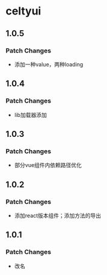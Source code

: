 # celtyui

## 1.0.5

### Patch Changes

- 添加一种value，两种loading

## 1.0.4

### Patch Changes

- lib加载器添加

## 1.0.3

### Patch Changes

- 部分vue组件内依赖路径优化

## 1.0.2

### Patch Changes

- 添加react版本组件；添加方法的导出

## 1.0.1

### Patch Changes

- 改名
